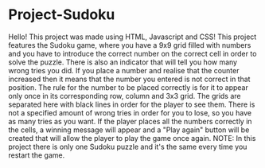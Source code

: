 # Project-Sudoku
Hello! This project was made using HTML, Javascript and CSS! This project features the Sudoku game, where you have a 9x9 grid filled with numbers and you have to introduce the correct number on the correct cell in order to solve the puzzle. There is also an indicator that will tell you how many wrong tries you did. If you place a number and realise that the counter increased then it means that the number you entered is not correct in that position. The rule for the number to be placed correctly is for it to appear only once in its corresponding row, column and 3x3 grid. The grids are separated here with black lines in order for the player to see them. There is not a specified amount of wrong tries in order for you to lose, so you have as many tries as you want. If the player places all the numbers correctly in the cells, a winning message will appear and a "Play again" button will be created that will allow the player to play the game once again. 
NOTE: In this project there is only one Sudoku puzzle and it's the same every time you restart the game.
